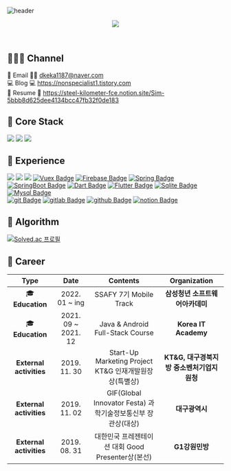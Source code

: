 ![header](https://capsule-render.vercel.app/api?type=soft&color=auto&height=150&section=header&text=SaehyunSim&fontSize=70&animation=twinkling)

<p align="center">
 <a href="https://hits.seeyoufarm.com"><img src="https://hits.seeyoufarm.com/api/count/incr/badge.svg?url=https%3A%2F%2Fgithub.com%2FNonspecialist1&count_bg=%23ED6DA3&title_bg=%2386757E&icon=github.svg&icon_color=%23E1DEDE&title=Hits&edge_flat=false"/></a>
</p>
</br>

## 🧏🏻‍♂️ Channel 
🎅 Email 🎅🏻 dkeka1187@naver.com <br/>
💻 Blog 💻 https://nonspecialist1.tistory.com <br/>
📃 Resume 📃 https://steel-kilometer-fce.notion.site/Sim-5bbb8d625dee4134bcc47fb32f0de183 <br/>

## 🌈 Core Stack 
<a href="https://www.java.com" target="_blank"><img src="https://img.shields.io/badge/-Java-007396?style=flat-square&logo=Java&logoColor=white"/></a>
<a href="https://www.kotlinlang.org" target="_blank"><img src="https://img.shields.io/badge/-Kotlin-0095D5?style=flat-square&logo=Kotlin&logoColor=white"/></a> 
<a href="https://www.android.com" target="_blank"><img src="https://img.shields.io/badge/-Android-3DDC84?style=flat-square&logo=Android&logoColor=white"/></a>
<br/>

## 🌸 Experience
<a href="https://www.w3schools.com/html/" target="_blank"><img src="https://img.shields.io/badge/-HTML5-E34F26?style=flat-square&logo=HTML5&logoColor=white"/></a>
<a href="https://www.w3schools.com/css/default.asp" target="_blank"><img src="https://img.shields.io/badge/-CSS3-1572B6?style=flat-square&logo=CSS3&logoColor=white"/></a>
<a href="https://www.w3schools.com/js/" target="_blank"><img src="https://img.shields.io/badge/-JavaScript-F7DF1E?style=flat-square&logo=JavaScript&logoColor=white"/></a>
[![Vuex Badge](https://img.shields.io/badge/vuex-4FC08D?style=flat-square&logo=Vue.js&logoColor=white)](https://vuex.vuejs.org/)
[![Firebase Badge](https://img.shields.io/badge/-Firebase-FFCA28?style=flat-square&logo=Firebase&logoColor=black)](https://firebase.google.com)
[![Spring Badge](https://img.shields.io/badge/spring-6DB33F?style=flat-square&logo=Spring&logoColor=white)](https://spring.io/)
[![SpringBoot Badge](https://img.shields.io/badge/springboot-6DB33F?style=flat-square&logo=Springboot&logoColor=white)](https://spring.io/projects/spring-boot)
[![Dart Badge](https://img.shields.io/badge/dart-0175C2?style=flat-square&logo=dart&logoColor=white)](https://dart.org/)
[![Flutter Badge](https://img.shields.io/badge/Flutter-02569B?style=flat-square&logo=Flutter&logoColor=white)](https://www.flutter.dev/)
[![Sqlite Badge](https://img.shields.io/badge/sqlite-003B57?style=flat-square&logo=sqlite&logoColor=white)](https://www.sqlite.com/)
[![Mysql Badge](https://img.shields.io/badge/-MySQL-4479A1?style=flat-square&logo=MySQL&logoColor=white)](https://www.mysql.com)
</br>
[![git Badge](https://img.shields.io/badge/git-F05032?style=flat-square&logo=git&logoColor=white)](https://www.git.com/)
[![gitlab Badge](https://img.shields.io/badge/gitlab-FCA121?style=flat-square&logo=gitlab&logoColor=white)](https://www.gitlab.com/)
[![github Badge](https://img.shields.io/badge/github-181717?style=flat-square&logo=github&logoColor=white)](https://www.github.com/)
[![notion Badge](https://img.shields.io/badge/Notion-181717?style=flat-square&logo=Notion&logoColor=white)](https://www.notion.so/ko-kr)
<br/>

## 🎰 Algorithm 
[![Solved.ac
프로필](http://mazassumnida.wtf/api/v2/generate_badge?boj=dkeka1187)](https://solved.ac/dkeka1187)

## 💜 Career
| **Type** | **Date** | **Contents** | **Organization** |
|:--------:|:--------:|:--------:|:--------:|
| 🎓**Education** | 2022. 01 ~ ing | SSAFY 7기 Mobile Track | **삼성청년 소프트웨어아카데미** |
| 🎓**Education** | 2021. 09 ~ 2021. 12 | Java & Android Full-Stack Course | **Korea IT Academy** |
| **External activities** | 2019. 11. 30 | Start-Up Marketing Project KT&G 인재개발원장상(특별상) | **KT&G, 대구경북지방 중소벤처기업지원청** |
| **External activities** | 2019. 11. 02 | GIF(Global Innovator Festa) 과학기술정보통신부 장관상(대상) | **대구광역시** |
| **External activities** | 2019. 08. 31 | 대한민국 프레젠테이션 대회 Good Presenter상(본선) | **G1강원민방** |
